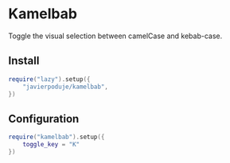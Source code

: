 # Kamelbab
Toggle the visual selection between camelCase and kebab-case.

## Install

```lua
require("lazy").setup({
    "javierpoduje/kamelbab",
})
```

## Configuration

```lua
require("kamelbab").setup({
    toggle_key = "K"
})
```
